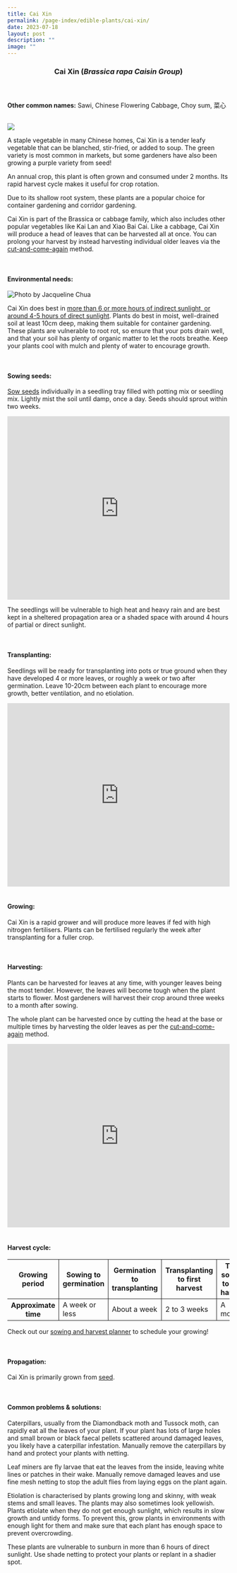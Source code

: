 ```yaml
---
title: Cai Xin
permalink: /page-index/edible-plants/cai-xin/
date: 2023-07-18
layout: post
description: ""
image: ""
---
```

<header> 
	<h3>Cai Xin (<em>Brassica rapa Caisin Group</em>)</h3> 
</header> 
 
<section> 
	<p><strong>Other common names:</strong> Sawi, Chinese Flowering Cabbage, Choy sum, 菜心</p> 
	<br> 
</section> 
 
<section> 
	<img src="/images/Plants/CaiXin_JacChua%20(2).jpg"> 
	<p>A staple vegetable in many Chinese homes, Cai Xin is a tender leafy vegetable that can be blanched, stir-fried, or added to soup. The green variety is most common in markets, but some gardeners have also been growing a purple variety from seed!</p>
	<p>An annual crop, this plant is often grown and consumed under 2 months. Its rapid harvest cycle makes it useful for crop rotation.</p>
	<p>Due to its shallow root system, these plants are a popular choice for container gardening and corridor gardening.</p>
	<p>Cai Xin is part of the Brassica or cabbage family, which also includes other popular vegetables like Kai Lan and Xiao Bai Cai. Like a cabbage, Cai Xin will produce a head of leaves that can be harvested all at once. You can prolong your harvest by instead harvesting individual older leaves via the <a href="https://staging.dmhtu0pi4p9u7.amplifyapp.com/page-index/horticulture-techniques/cut-and-come-again/">cut-and-come-again</a> method.</p>
  <br> 
</section> 
 
<section> 
  <h4>Environmental needs:</h4> 
		<img title="Photo by Jacqueline Chua" src="/images/Plants/Caixin_JacChua.jpg">
		<p> Cai Xin does best in  <a href="https://staging.dmhtu0pi4p9u7.amplifyapp.com/page-index/horticulture-techniques/gauging-light/">more than 6 or more hours of indirect sunlight, or around 4-5 hours of direct sunlight</a>. Plants do best in moist, well-drained soil at least 10cm deep, making them suitable for container gardening. These plants are vulnerable to root rot, so ensure that your pots drain well, and that your soil has plenty of organic matter to let the roots breathe. Keep your plants cool with mulch and plenty of water to encourage growth.</p> 
	<br> 
</section> 
 
<section> 
  <h4>Sowing seeds:</h4> 
		<p><a href="https://staging.dmhtu0pi4p9u7.amplifyapp.com/page-index/horticulture-techniques/propagatingseed/">Sow seeds</a> individually in a seedling tray filled with potting mix or seedling mix. Lightly mist the soil until damp, once a day. Seeds should sprout within two weeks.</p> 
		<iframe width="100%" height="415" src="https://www.youtube.com/embed/x7J87wY7U6s" title="YouTube video player" frameborder="0" allow="accelerometer; autoplay; clipboard-write; encrypted-media; gyroscope; picture-in-picture; web-share" allowfullscreen=""></iframe>	<br>
		<p>The seedlings will be vulnerable to high heat and heavy rain and are best kept in a sheltered propagation area or a shaded space with around 4 hours of partial or direct sunlight.</p>
	<br> 
</section> 
 
<section> 
  <h4>Transplanting:</h4> 
		<p>Seedlings will be ready for transplanting into pots or true ground when they have developed 4 or more leaves, or roughly a week or two after germination. Leave 10-20cm between each plant to encourage more growth, better ventilation, and no etiolation.</p> 
		<iframe allowfullscreen="" allow="accelerometer; autoplay; clipboard-write; encrypted-media; gyroscope; picture-in-picture; web-share" frameborder="0" title="YouTube video player" src="https://www.youtube.com/embed/lItBHYjyrKg" height="415" width="100%"></iframe><br>
	<br>
</section>
 
<section> 
  <h4>Growing:</h4> 
		<p>Cai Xin is a rapid grower and will produce more leaves if fed with high nitrogen fertilisers. Plants can be fertilised regularly the week after transplanting for a fuller crop.</p> 
	<br> 
</section> 
 
<section> 
  <h4>Harvesting:</h4> 
		<p>Plants can be harvested for leaves at any time, with younger leaves being the most tender. However, the leaves will become tough when the plant starts to flower. Most gardeners will harvest their crop around three weeks to a month after sowing.</p> 
		<p>The whole plant can be harvested once by cutting the head at the base or multiple times by harvesting the older leaves as per the <a href="https://staging.dmhtu0pi4p9u7.amplifyapp.com/page-index/horticulture-techniques/cut-and-come-again/">cut-and-come-again</a> method.</p> 
		<iframe allowfullscreen="" allow="accelerometer; autoplay; clipboard-write; encrypted-media; gyroscope; picture-in-picture; web-share" frameborder="0" title="YouTube video player" src="https://www.youtube.com/embed/f_Uoug7ZSeg" height="415" width="100%"></iframe><br>
	<br>
</section> 
 
<section> 
	<h4>Harvest cycle:</h4> 
  <table> 
    <thead> 
      <tr> 
        <th style="border-bottom:0px; border-right:solid 1px;">Growing period</th> 
        <th style="border-bottom:0px; border-right:solid 1px;">Sowing to germination</th> 
        <th style="border-bottom:0px; border-right:solid 1px;">Germination to transplanting</th> 
        <th style="border-bottom:0px; border-right:solid 1px;">Transplanting to first harvest</th> 
        <th style="border-bottom:0px; border-left:solid 1px;">Total sowing to first harvest</th> 
      </tr> 
    </thead> 
    <tbody> 
      <tr> 
        <th style="border-right:solid 1px;">Approximate time</th> 
        <td style="border-right:solid 1px;">A week or less</td> 
        <td style="border-right:solid 1px;">About a week</td> 
        <td style="border-right:solid 1px;">2 to 3 weeks</td> 
        <td style="border-left:solid 1px;">A month</td> 
      </tr> 
    </tbody> 
  </table> 
		 <p>Check out our&nbsp;<a href="(https://staging.dmhtu0pi4p9u7.amplifyapp.com/digital-tools/sowing-planner/)">sowing and harvest planner</a>&nbsp;to schedule your growing!</p> 
	<br> 
</section> 
 
<section> 
  <h4>Propagation:</h4> 
		<p>Cai Xin is primarily grown from <a href="https://staging.dmhtu0pi4p9u7.amplifyapp.com/page-index/horticulture-techniques/propagatingseed/">seed</a>.</p> 
	<br> 
</section> 
 
<section> 
  <h4>Common problems &amp; solutions:</h4> 
		<p>Caterpillars, usually from the Diamondback moth and Tussock moth, can rapidly eat all the leaves of your plant. If your plant has lots of large holes and small brown or black faecal pellets scattered around damaged leaves, you likely have a caterpillar infestation. Manually remove the caterpillars by hand and protect your plants with netting.</p>
		<p>Leaf miners are fly larvae that eat the leaves from the inside, leaving white lines or patches in their wake. Manually remove damaged leaves and use fine mesh netting to stop the adult flies from laying eggs on the plant again.</p>
		<p>Etiolation is characterised by plants growing long and skinny, with weak stems and small leaves. The plants may also sometimes look yellowish. Plants etiolate when they do not get enough sunlight, which results in slow growth and untidy forms. To prevent this, grow plants in environments with enough light for them and make sure that each plant has enough space to prevent overcrowding.</p>
		<p>These plants are vulnerable to sunburn in more than 6 hours of direct sunlight. Use shade netting to protect your plants or replant in a shadier spot.</p>
	<br> 
</section>